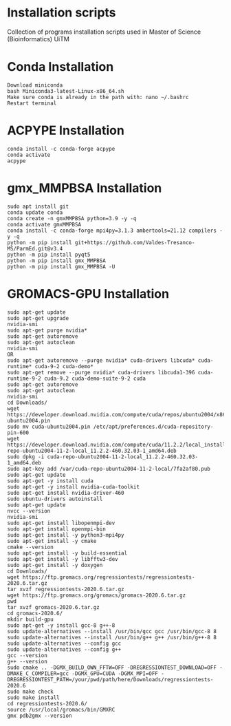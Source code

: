 # Installation scripts
Collection of programs installation scripts used in Master of Science (Bioinformatics) UiTM
# Conda Installation
    Download miniconda
    bash Miniconda3-latest-Linux-x86_64.sh
    Make sure conda is already in the path with: nano ~/.bashrc
    Restart terminal
# ACPYPE Installation
    conda install -c conda-forge acpype
    conda activate
    acpype
# gmx_MMPBSA Installation
    sudo apt install git
    conda update conda
    conda create -n gmxMMPBSA python=3.9 -y -q
    conda activate gmxMMPBSA
    conda install -c conda-forge mpi4py=3.1.3 ambertools=21.12 compilers -y -q
    python -m pip install git+https://github.com/Valdes-Tresanco-MS/ParmEd.git@v3.4
    python -m pip install pyqt5
    python -m pip install gmx_MMPBSA
    python -m pip install gmx_MMPBSA -U
# GROMACS-GPU Installation
    sudo apt-get update
    sudo apt-get upgrade
    nvidia-smi
    sudo apt-get purge nvidia*
    sudo apt-get autoremove
    sudo apt-get autoclean
    nvidia-smi
    OR
    sudo apt-get autoremove --purge nvidia* cuda-drivers libcuda* cuda-runtime* cuda-9-2 cuda-demo*
    sudo apt-get remove --purge nvidia* cuda-drivers libcuda1-396 cuda-runtime-9-2 cuda-9.2 cuda-demo-suite-9-2 cuda
    sudo apt-get autoremove
    sudo apt-get autoclean
    nvidia-smi
    cd Downloads/
    wget https://developer.download.nvidia.com/compute/cuda/repos/ubuntu2004/x86_64/cuda-ubuntu2004.pin
    sudo mv cuda-ubuntu2004.pin /etc/apt/preferences.d/cuda-repository-pin-600
    wget https://developer.download.nvidia.com/compute/cuda/11.2.2/local_installers/cuda-repo-ubuntu2004-11-2-local_11.2.2-460.32.03-1_amd64.deb
    sudo dpkg -i cuda-repo-ubuntu2004-11-2-local_11.2.2-460.32.03-1_amd64.deb
    sudo apt-key add /var/cuda-repo-ubuntu2004-11-2-local/7fa2af80.pub
    sudo apt-get update
    sudo apt-get -y install cuda
    sudo apt-get -y install nvidia-cuda-toolkit
    sudo apt-get install nvidia-driver-460
    sudo ubuntu-drivers autoinstall
    sudo apt-get update
    nvcc --version
    nvidia-smi
    sudo apt-get install libopenmpi-dev
    sudo apt-get install openmpi-bin
    sudo apt-get install -y python3-mpi4py
    sudo apt-get install -y cmake
    cmake --version
    sudo apt-get install -y build-essential
    sudo apt-get install -y libfftw3-dev
    sudo apt-get install -y doxygen
    cd Downloads/
    wget https://ftp.gromacs.org/regressiontests/regressiontests-2020.6.tar.gz
    tar xvzf regressiontests-2020.6.tar.gz
    wget https://ftp.gromacs.org/gromacs/gromacs-2020.6.tar.gz
    pwd
    tar xvzf gromacs-2020.6.tar.gz
    cd gromacs-2020.6/
    mkdir build-gpu
    sudo apt-get -y install gcc-8 g++-8
    sudo update-alternatives --install /usr/bin/gcc gcc /usr/bin/gcc-8 8
    sudo update-alternatives --install /usr/bin/g++ g++ /usr/bin/g++-8 8
    sudo update-alternatives --config gcc
    sudo update-alternatives --config g++
    gcc --version
    g++ --version
    sudo cmake .. -DGMX_BUILD_OWN_FFTW=OFF -DREGRESSIONTEST_DOWNLOAD=OFF -DMAKE_C_COMPILER=gcc -DGMX_GPU=CUDA -DGMX_MPI=OFF -DREGRESSIONTEST_PATH=/your/pwd/path/here/Downloads/regressiontests-2020.6
    sudo make check
    sudo make install
    cd regressiontests-2020.6/
    source /usr/local/gromacs/bin/GMXRC
    gmx pdb2gmx --version
